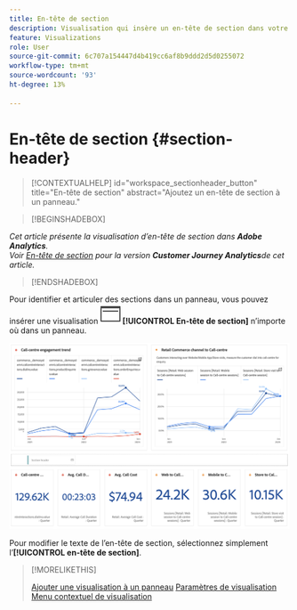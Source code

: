 ```yaml
---
title: En-tête de section
description: Visualisation qui insère un en-tête de section dans votre projet Workspace.
feature: Visualizations
role: User
source-git-commit: 6c707a154447d4b419cc6af8b9ddd2d5d0255072
workflow-type: tm+mt
source-wordcount: '93'
ht-degree: 13%

---
```


# En-tête de section {#section-header}

<!-- markdownlint-disable MD034 -->

>[!CONTEXTUALHELP]
>id="workspace_sectionheader_button"
>title="En-tête de section"
>abstract="Ajoutez un en-tête de section à un panneau."

<!-- markdownlint-enable MD034 -->

>[!BEGINSHADEBOX]


*Cet article présente la visualisation d’en-tête de section dans **Adobe Analytics**.<br/>Voir [En-tête de section](https://experienceleague.adobe.com/en/docs/analytics-platform/using/cja-workspace/visualizations/section-header) pour la version **Customer Journey Analytics**de cet article.*

>[!ENDSHADEBOX]


Pour identifier et articuler des sections dans un panneau, vous pouvez insérer une visualisation ![PageRule](/help/assets/icons/PageRule.svg) **[!UICONTROL En-tête de section]** n’importe où dans un panneau.

![En-tête de section](/help/analyze/analysis-workspace/visualizations/assets/section-header.png)

Pour modifier le texte de l’en-tête de section, sélectionnez simplement l’**[!UICONTROL en-tête de section]**.


>[!MORELIKETHIS]
>
>[Ajouter une visualisation à un panneau](/help/analyze/analysis-workspace/visualizations/freeform-analysis-visualizations.md#add-visualizations-to-a-panel)
>[Paramètres de visualisation ](/help/analyze/analysis-workspace/visualizations/freeform-analysis-visualizations.md#settings)
>[Menu contextuel de visualisation](/help/analyze/analysis-workspace/visualizations/freeform-analysis-visualizations.md#context-menu)
>
